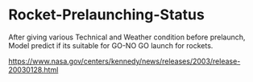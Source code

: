 # Rocket-Prelaunching-Status
After giving various Technical and Weather condition before prelaunch, Model predict if its suitable for GO-NO GO launch for rockets.

https://www.nasa.gov/centers/kennedy/news/releases/2003/release-20030128.html
